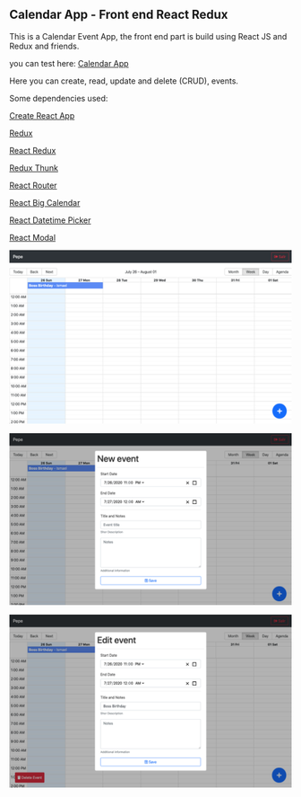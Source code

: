 ## Calendar App - Front end React Redux

This is a Calendar Event App, the front end part is build using React JS and Redux and friends.

you can test here:
[Calendar App](https://calendarapp-backend.herokuapp.com/)

Here you can create, read, update and delete (CRUD), events.

Some dependencies used:

[Create React App](https://github.com/facebook/create-react-app)

[Redux](https://redux.js.org/)

[React Redux](https://react-redux.js.org/)

[Redux Thunk](https://github.com/reduxjs/redux-thunk)

[React Router](https://reactrouter.com/)

[React Big Calendar](http://jquense.github.io/react-big-calendar/examples/index.html)

[React Datetime Picker](https://www.npmjs.com/package/react-datetime-picker)

[React Modal](https://www.npmjs.com/package/react-modal)

![alt text](./img-examples/1.jpg)

![alt text](./img-examples/2.jpg)

![alt text](./img-examples/3.jpg)
